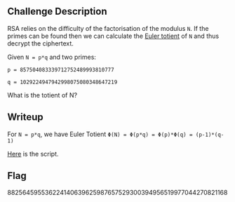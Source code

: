 ## Challenge Description
RSA relies on the difficulty of the factorisation of the modulus `N`. If the primes can be found then we can calculate the [Euler totient](https://leimao.github.io/article/RSA-Algorithm/) of `N` and thus decrypt the ciphertext.

Given `N = p*q` and two primes:

`p = 857504083339712752489993810777`

`q = 1029224947942998075080348647219`

What is the totient of N?

## Writeup
For `N = p*q`, we have Euler Totient `Φ(N) = Φ(p*q) = Φ(p)*Φ(q) = (p-1)*(q-1)`

[Here](rsa3.py) is the script.

## Flag
882564595536224140639625987657529300394956519977044270821168
